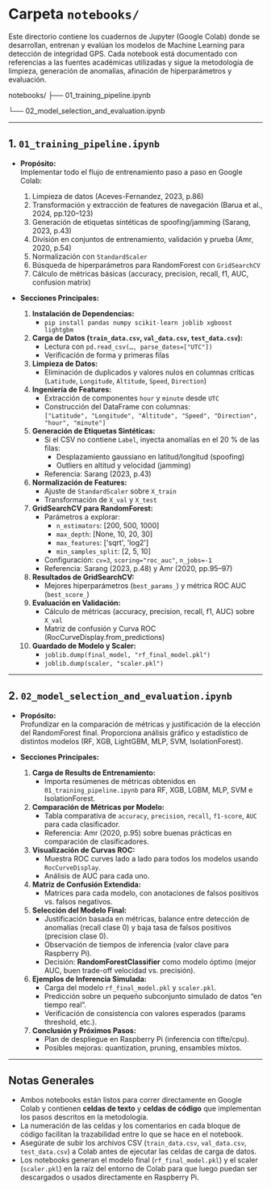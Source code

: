 # Carpeta `notebooks/`

Este directorio contiene los cuadernos de Jupyter (Google Colab) donde se desarrollan, entrenan y evalúan los modelos de Machine Learning para detección de integridad GPS. Cada notebook está documentado con referencias a las fuentes académicas utilizadas y sigue la metodología de limpieza, generación de anomalías, afinación de hiperparámetros y evaluación.

notebooks/
├── 01_training_pipeline.ipynb

└── 02_model_selection_and_evaluation.ipynb

---

## 1. `01_training_pipeline.ipynb`

- **Propósito:**  
  Implementar todo el flujo de entrenamiento paso a paso en Google Colab:
  1. Limpieza de datos (Aceves-Fernandez, 2023, p.86)  
  2. Transformación y extracción de features de navegación (Barua et al., 2024, pp.120–123)  
  3. Generación de etiquetas sintéticas de spoofing/jamming (Sarang, 2023, p.43)  
  4. División en conjuntos de entrenamiento, validación y prueba (Amr, 2020, p.54)  
  5. Normalización con `StandardScaler`  
  6. Búsqueda de hiperparámetros para RandomForest con `GridSearchCV`  
  7. Cálculo de métricas básicas (accuracy, precision, recall, f1, AUC, confusion matrix)

- **Secciones Principales:**  
  1. **Instalación de Dependencias:**  
     - `pip install pandas numpy scikit-learn joblib xgboost lightgbm`  
  2. **Carga de Datos (`train_data.csv`, `val_data.csv`, `test_data.csv`):**  
     - Lectura con `pd.read_csv(…, parse_dates=["UTC"])`  
     - Verificación de forma y primeras filas  
  3. **Limpieza de Datos:**  
     - Eliminación de duplicados y valores nulos en columnas críticas (`Latitude`, `Longitude`, `Altitude`, `Speed`, `Direction`)  
  4. **Ingeniería de Features:**  
     - Extracción de componentes `hour` y `minute` desde `UTC`  
     - Construcción del DataFrame con columnas:  
       `["Latitude", "Longitude", "Altitude", "Speed", "Direction", "hour", "minute"]`  
  5. **Generación de Etiquetas Sintéticas:**  
     - Si el CSV no contiene `Label`, inyecta anomalías en el 20 % de las filas:  
       - Desplazamiento gaussiano en latitud/longitud (spoofing)  
       - Outliers en altitud y velocidad (jamming)  
     - Referencia: Sarang (2023, p.43)  
  6. **Normalización de Features:**  
     - Ajuste de `StandardScaler` sobre `X_train`  
     - Transformación de `X_val` y `X_test`  
  7. **GridSearchCV para RandomForest:**  
     - Parámetros a explorar:  
       - `n_estimators`: [200, 500, 1000]  
       - `max_depth`: [None, 10, 20, 30]  
       - `max_features`: ['sqrt', 'log2']  
       - `min_samples_split`: [2, 5, 10]  
     - Configuración: `cv=3`, `scoring="roc_auc"`, `n_jobs=-1`  
     - Referencia: Sarang (2023, p.48) y Amr (2020, pp.95–97)  
  8. **Resultados de GridSearchCV:**  
     - Mejores hiperparámetros (`best_params_`) y métrica ROC AUC (`best_score_`)  
  9. **Evaluación en Validación:**  
     - Cálculo de métricas (accuracy, precision, recall, f1, AUC) sobre `X_val`  
     - Matriz de confusión y Curva ROC (RocCurveDisplay.from_predictions)  
  10. **Guardado de Modelo y Scaler:**  
      - `joblib.dump(final_model, "rf_final_model.pkl")`  
      - `joblib.dump(scaler, "scaler.pkl")`

---

## 2. `02_model_selection_and_evaluation.ipynb`

- **Propósito:**  
  Profundizar en la comparación de métricas y justificación de la elección del RandomForest final. Proporciona análisis gráfico y estadístico de distintos modelos (RF, XGB, LightGBM, MLP, SVM, IsolationForest).

- **Secciones Principales:**  
  1. **Carga de Results de Entrenamiento:**  
     - Importa resúmenes de métricas obtenidos en `01_training_pipeline.ipynb` para RF, XGB, LGBM, MLP, SVM e IsolationForest.  
  2. **Comparación de Métricas por Modelo:**  
     - Tabla comparativa de `accuracy`, `precision`, `recall`, `f1-score`, `AUC` para cada clasificador.  
     - Referencia: Amr (2020, p.95) sobre buenas prácticas en comparación de clasificadores.  
  3. **Visualización de Curvas ROC:**  
     - Muestra ROC curves lado a lado para todos los modelos usando `RocCurveDisplay`.  
     - Análisis de AUC para cada uno.  
  4. **Matriz de Confusión Extendida:**  
     - Matrices para cada modelo, con anotaciones de falsos positivos vs. falsos negativos.
  5. **Selección del Modelo Final:**  
     - Justificación basada en métricas, balance entre detección de anomalías (recall clase 0) y baja tasa de falsos positivos (precision clase 0).  
     - Observación de tiempos de inferencia (valor clave para Raspberry Pi).  
     - Decisión: **RandomForestClassifier** como modelo óptimo (mejor AUC, buen trade-off velocidad vs. precisión).  
  6. **Ejemplos de Inferencia Simulada:**  
     - Carga del modelo `rf_final_model.pkl` y `scaler.pkl`.  
     - Predicción sobre un pequeño subconjunto simulado de datos “en tiempo real”.  
     - Verificación de consistencia con valores esperados (params threshold, etc.).  
  7. **Conclusión y Próximos Pasos:**  
     - Plan de despliegue en Raspberry Pi (inferencia con tlfte/cpu).  
     - Posibles mejoras: quantization, pruning, ensambles mixtos.

---

## Notas Generales

- Ambos notebooks están listos para correr directamente en Google Colab y contienen **celdas de texto** y **celdas de código** que implementan los pasos descritos en la metodología.  
- La numeración de las celdas y los comentarios en cada bloque de código facilitan la trazabilidad entre lo que se hace en el notebook.  
- Asegúrate de subir los archivos CSV (`train_data.csv`, `val_data.csv`, `test_data.csv`) a Colab antes de ejecutar las celdas de carga de datos.  
- Los notebooks generan el modelo final (`rf_final_model.pkl`) y el scaler (`scaler.pkl`) en la raíz del entorno de Colab para que luego puedan ser descargados o usados directamente en Raspberry Pi.

